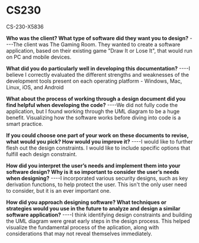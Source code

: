 # CS230
CS-230-X5836

**Who was the client? What type of software did they want you to design?**
----The client was The Gaming Room. They wanted to create a software application, based on their existing game "Draw It or Lose It", that would run on PC and mobile devices.

**What did you do particularly well in developing this documentation?**
----I believe I correctly evaluated the different strengths and weaknesses of the development tools present on each operating platform - Windows, Mac, Linux, iOS, and Android

**What about the process of working through a design document did you find helpful when developing the code?**
----We did not fully code the application, but I found working through the UML diagram to be a huge benefit. Visualizing how the software works before diving into code is a smart practice.

**If you could choose one part of your work on these documents to revise, what would you pick? How would you improve it?**
----I would like to further flesh out the design constraints. I would like to include specific options that fulfill each design constraint.

**How did you interpret the user’s needs and implement them into your software design? Why is it so important to consider the user’s needs when designing?**
----I incorporated various security designs, such as key derivation functions, to help protect the user. This isn't the only user need to consider, but it is an ever important one.

**How did you approach designing software? What techniques or strategies would you use in the future to analyze and design a similar software application?**
----I think identifying design constraints and building the UML diagram were great early steps in the design process. This helped visualize the fundamental process of the aplication, along with considerations that may not reveal themselves immediately.
